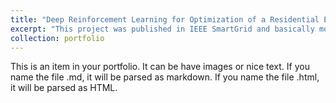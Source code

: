 ```yaml
---
title: "Deep Reinforcement Learning for Optimization of a Residential Energy Management"
excerpt: "This project was published in IEEE SmartGrid and basically models a Smart Home environment and develops a Deep Reinforcement Learning agent that acts as the Residential Energy Manager that adapts to the user's preferences and minimizes costs<br/><img src='/images/deep_rl.jpg'>"
collection: portfolio
---
```


This is an item in your portfolio. It can be have images or nice text. If you name the file .md, it will be parsed as markdown. If you name the file .html, it will be parsed as HTML. 